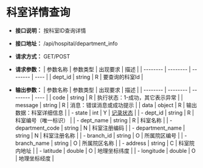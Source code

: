 # 科室详情查询


- **接口说明：** 按科室ID查询详情
- **接口地址：** /api/hospital/department_info
- **请求方式：** GET/POST
- **请求参数：**
    | 参数名称 | 参数类型 | 出现要求 | 描述 |
    | -------- | -------- | -------- | ---- |
    | dept_id | string | R | 要查询的科室Id |

- **输出参数：**
    | 参数名称 | 参数类型 | 出现要求 | 描述 |
    | -------- | -------- | -------- | ---- |
    | code | string | R | 执行状态：1-成功，其它表示异常 |
    | message | string | R | 消息：错误消息或成功提示 |
    | data | object | R | 输出数据：科室详细信息 |
    | - state | int | Y | [记录状态](enums?id=state) |
    | - dept_id | string | R | 科室编号（唯一标识） |
    | - dept_name | string | R | 科室名称 |
    | - department_code | string | N | 科室注册编码 |
    | - department_name | string | N | 科室注册名称 |
    | - branch_id | string | O | 所属院区编号 |
    | - branch_name | string | O | 所属院区名称 |
    | - address | string | C | 科室院内地址 |
    | - latitude | double | O | 地理坐标纬度 |
    | - longitude | double | O | 地理坐标经度 |